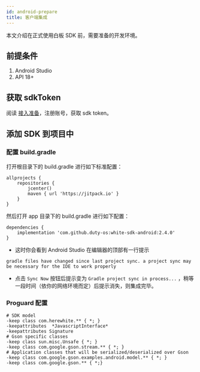 ```yaml
---
id: android-prepare
title: 客户端集成
---
```


本文介绍在正式使用白板 SDK 前，需要准备的开发环境。

## 前提条件

1. Android Studio
1. API 18+

## 获取 sdkToken

阅读 [接入准备](/blog/2019/05/02/first-step)，注册账号，获取 sdk token。

## 添加 SDK 到项目中

### 配置 build.gradle

打开根目录下的 build.gradle 进行如下标准配置：

```plain
allprojects {
    repositories {
        jcenter()
        maven { url 'https://jitpack.io' }
    }
}
```

然后打开 app 目录下的 build.gradle 进行如下配置：

```plain
dependencies {
    implementation 'com.github.duty-os:white-sdk-android:2.4.0'
}
```

* 这时你会看到 Android Studio 在编辑器的顶部有一行提示 

`gradle files have changed since last project sync. a project sync may be necessary for the IDE to work properly` 

* 点击 `Sync Now` 按钮后提示变为 `Gradle project sync in process...` ，稍等一段时间（依你的网络环境而定）后提示消失，则集成完毕。

### Proguard 配置

```shell
# SDK model
-keep class com.herewhite.** { *; }
-keepattributes  *JavascriptInterface*
-keepattributes Signature 
# Gson specific classes 
-keep class sun.misc.Unsafe { *; } 
-keep class com.google.gson.stream.** { *; } 
# Application classes that will be serialized/deserialized over Gson 
-keep class com.google.gson.examples.android.model.** { *; }
-keep class com.google.gson.** { *;}
```
